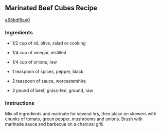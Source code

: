 ## Marinated Beef Cubes Recipe

[e68bdf8ae0](http://cookeatshare.com/recipes/marinated-beef-cubes-26504)

### Ingredients

 - 1/2 cup of oil, olive, salad or cooking

 - 1/4 cup of vinegar, distilled

 - 1/4 cup of onions, raw

 - 1 teaspoon of spices, pepper, black

 - 2 teaspoon of sauce, worcestershire

 - 2 pound of beef, grass-fed, ground, raw

### Instructions

Mix all ingredients and marinate for several hrs, then place on skewers with chunks of tomato, green pepper, mushrooms and onions. Brush with marinade sauce and barbecue on a charcoal grill.